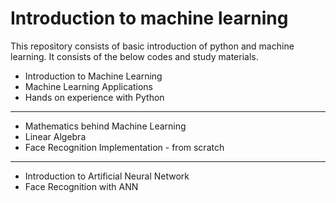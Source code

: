 # Introduction to machine learning
This repository consists of basic introduction of python and machine learning. It consists of the below codes and study materials.
<ul>
  <li>Introduction to Machine Learning</li>
  <li>Machine Learning Applications</li>
  <li>Hands on experience with Python</li>
 </ul>
<hr> 
<ul>
  <li>Mathematics behind Machine Learning</li>
  <li>Linear Algebra</li>
  <li>Face Recognition Implementation - from scratch</li>
 </ul>
 <hr> 
<ul>
  <li>Introduction to Artificial Neural Network</li>
  <li>Face Recognition with ANN</li>
 </ul>
